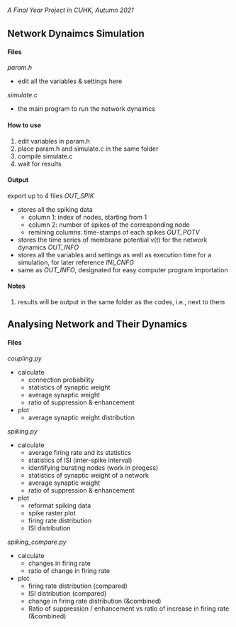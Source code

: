 ###### A Final Year Project in CUHK, Autumn 2021

## **Network Dynaimcs Simulation**

#### **Files**

_param.h_
- edit all the variables & settings here

_simulate.c_
- the main program to run the network dynaimcs

#### **How to use**
1. edit variables in param.h
2. place param.h and simulate.c in the same folder
3. compile simulate.c
4. wait for results

#### **Output**
export up to 4 files
_OUT_SPIK_
- stores all the spiking data
  - column 1: index of nodes, starting from 1
  - column 2: number of spikes of the corresponding node
  - remining columns: time-stamps of each spikes
_OUT_POTV_
- stores the time series of membrane potential v(t) for the network dynamics
_OUT_INFO_
- stores all the variables and settings as well as execution time for a simulation, for later reference
_INI_CNFG_
- same as _OUT_INFO_, designated for easy computer program importation

#### **Notes**
1. results will be output in the same folder as the codes, i.e., next to them

## **Analysing Network and Their Dynamics**

#### **Files**

_coupling.py_
- calculate
  - connection probability
  - statistics of synaptic weight
  - average synaptic weight
  - ratio of suppression & enhancement
- plot
  - average synaptic weight distribution

_spiking.py_
- calculate
  - average firing rate and its statistics
  - statistics of ISI (inter-spike interval)
  - identifying bursting nodes (work in progess)
  - statistics of synaptic weight of a network
  - average synaptic weight
  - ratio of suppression & enhancement
- plot
  - reformat spiking data
  - spike raster plot
  - firing rate distribution
  - ISI distribution

_spiking_compare.py_
- calculate
  - changes in firing rate
  - ratio of change in firing rate
- plot
  - firing rate distribution (compared)
  - ISI distribution (compared)
  - change in firing rate distribution (&combined)
  - Ratio of suppression / enhancement vs ratio of increase in firing rate (&combined)
